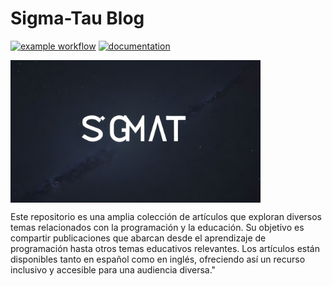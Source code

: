 # Sigma-Tau Blog

[![example workflow](https://github.com/sigma-tau/blog/actions/workflows/documentation.yml/badge.svg)](https://github.com/sigma-tau/blog/actions)
[![documentation](https://img.shields.io/badge/🌐-Blog-blue)](https://sigma-tau.github.io/blog/)

<img src="images/sigmatau.png" alt="" align="center" width="400"/>

Este repositorio es una amplia colección de artículos que exploran diversos temas relacionados con la programación y la educación. Su objetivo es compartir publicaciones que abarcan desde el aprendizaje de programación hasta otros temas educativos relevantes. Los artículos están disponibles tanto en español como en inglés, ofreciendo así un recurso inclusivo y accesible para una audiencia diversa."
